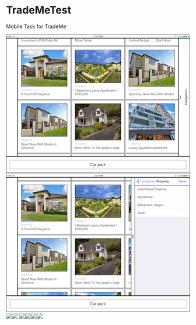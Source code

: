 # TradeMeTest
Mobile Task for TradeMe

![](https://github.com/Noobish1/TradeMeTest/blob/master/readme-assets/screen-ipad-landscape-listings.png)![](https://github.com/Noobish1/TradeMeTest/blob/master/readme-assets/screen-ipad-landscape-categories.png)
![](https://github.com/Noobish1/TradeMeTest/blob/master/readme-assets/screen-ipad-portrait-listings.png)![](https://github.com/Noobish1/TradeMeTest/blob/master/readme-assets/screen-ipad-portrait-categories.png)
![](https://github.com/Noobish1/TradeMeTest/blob/master/readme-assets/screen-iphone-portrait-listings.png)![](https://github.com/Noobish1/TradeMeTest/blob/master/readme-assets/screen-iphone-portrait-categories.png)![](https://github.com/Noobish1/TradeMeTest/blob/master/readme-assets/screen-iphone-landscape-listings.png)![](https://github.com/Noobish1/TradeMeTest/blob/master/readme-assets/screen-iphone-landscape-categories.png)
